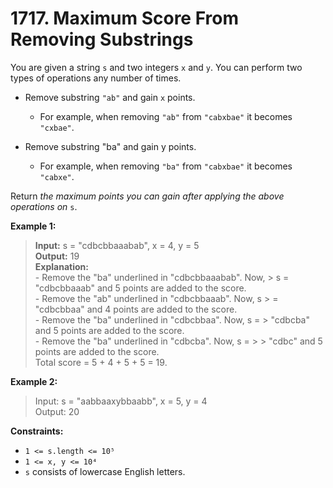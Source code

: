 # 1717. Maximum Score From Removing Substrings

You are given a string `s` and two integers `x` and `y`. You can perform two types of operations any number of times.

- Remove substring `"ab"` and gain `x` points.

    - For example, when removing `"ab"` from `"cabxbae"` it becomes `"cxbae"`.
- Remove substring "ba" and gain y points.

    - For example, when removing `"ba"` from `"cabxbae"` it becomes `"cabxe"`.

Return *the maximum points you can gain after applying the above operations on* `s`.



**Example 1:**

> **Input:** s = "cdbcbbaaabab", x = 4, y = 5  
> **Output:** 19  
> **Explanation:**   
> \- Remove the "ba" underlined in "cdbcbbaaabab". Now, > s = "cdbcbbaaab" and 5 points are added to the score.   
> \- Remove the "ab" underlined in "cdbcbbaaab". Now, s > = "cdbcbbaa" and 4 points are added to the score.   
> \- Remove the "ba" underlined in "cdbcbbaa". Now, s = > "cdbcba" and 5 points are added to the score.   
> \- Remove the "ba" underlined in "cdbcba". Now, s = > > "cdbc" and 5 points are added to the score.   
> Total score = 5 + 4 + 5 + 5 = 19.

**Example 2:**

> Input: s = "aabbaaxybbaabb", x = 5, y = 4   
> Output: 20
 

**Constraints:**

- `1 <= s.length <= 10⁵`
- `1 <= x, y <= 10⁴`
- `s` consists of lowercase English letters.